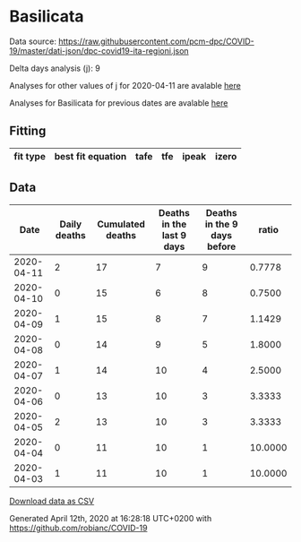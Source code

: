 # Basilicata

Data source: https://raw.githubusercontent.com/pcm-dpc/COVID-19/master/dati-json/dpc-covid19-ita-regioni.json

Delta days analysis (j): 9

Analyses for other values of j for 2020-04-11 are avalable [here](../README.md)

Analyses for Basilicata for previous dates are avalable [here](../../README.md)

## Fitting 
|fit type|best fit equation|tafe|tfe|ipeak|izero|
|-------|-----|--------|------|---|---|

## Data
|Date|Daily deaths|Cumulated deaths|Deaths in the last 9 days|Deaths in the 9 days before|ratio|
|----|----------|-----------|-------|--------------------|-----|
|2020-04-11|2|17|7|9|0.7778|
|2020-04-10|0|15|6|8|0.7500|
|2020-04-09|1|15|8|7|1.1429|
|2020-04-08|0|14|9|5|1.8000|
|2020-04-07|1|14|10|4|2.5000|
|2020-04-06|0|13|10|3|3.3333|
|2020-04-05|2|13|10|3|3.3333|
|2020-04-04|0|11|10|1|10.0000|
|2020-04-03|1|11|10|1|10.0000|

[Download data as CSV](COVID-19_basilicata_j9_2020-04-11.csv)

Generated April 12th, 2020 at 16:28:18 UTC+0200 with https://github.com/robianc/COVID-19
